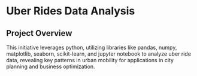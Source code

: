 # Uber Rides Data Analysis

## Project Overview

This initiative leverages python, utilizing libraries like pandas, numpy, matplotlib, seaborn, scikit-learn, and jupyter notebook to analyze uber ride data, revealing key patterns in urban mobility for applications in city planning and business optimization.

